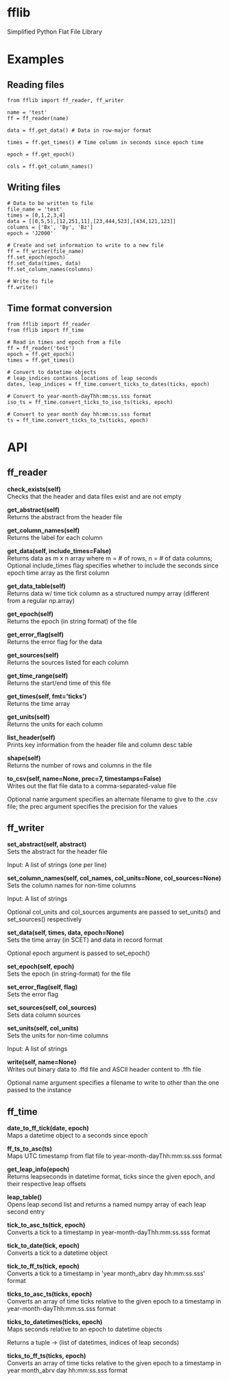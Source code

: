 # fflib
Simplified Python Flat File Library

# Examples
## Reading files
```
from fflib import ff_reader, ff_writer

name = 'test'
ff = ff_reader(name)

data = ff.get_data() # Data in row-major format

times = ff.get_times() # Time column in seconds since epoch time

epoch = ff.get_epoch()

cols = ff.get_column_names()
```

## Writing files
```
# Data to be written to file
file_name = 'test'
times = [0,1,2,3,4]
data = [[0,5,5],[12,251,11],[23,444,523],[434,121,123]]
columns = ['Bx', 'By', 'Bz']
epoch = 'J2000'

# Create and set information to write to a new file
ff = ff_writer(file_name)
ff.set_epoch(epoch)
ff.set_data(times, data)
ff.set_column_names(columns)

# Write to file
ff.write()
```


## Time format conversion
```
from fflib import ff_reader
from fflib import ff_time

# Read in times and epoch from a file
ff = ff_reader('test')
epoch = ff.get_epoch()
times = ff.get_times()

# Convert to datetime objects
# leap_indices contains locations of leap seconds
dates, leap_indices = ff_time.convert_ticks_to_dates(ticks, epoch)

# Convert to year-month-dayThh:mm:ss.sss format
iso_ts = ff_time.convert_ticks_to_iso_ts(ticks, epoch)

# Convert to year month day hh:mm:ss.sss format
ts = ff_time.convert_ticks_to_ts(ticks, epoch)
```

# API
## ff_reader
<b>check_exists(self)</b></br>
Checks that the header and data files exist and are not empty

<b>get_abstract(self)</b></br>
Returns the abstract from the header file

<b>get_column_names(self)</b></br>
Returns the label for each column

<b>get_data(self, include_times=False)</b></br>
Returns data as m x n array where m = # of rows, n = # of data columns;
Optional include_times flag specifies whether to include the seconds
since epoch time array as the first column

<b>get_data_table(self)</b></br>
Returns data w/ time tick column as a structured
numpy array (different from a regular np.array)

<b>get_epoch(self)</b></br>
Returns the epoch (in string format) of the file

<b>get_error_flag(self)</b></br>
Returns the error flag for the data

<b>get_sources(self)</b></br>
Returns the sources listed for each column

<b>get_time_range(self)</b></br>
Returns the start/end time of this file

<b>get_times(self, fmt='ticks')</b></br>
Returns the time array

<b>get_units(self)</b></br>
Returns the units for each column

<b>list_header(self)</b></br>
Prints key information from the header file and column desc table

<b>shape(self)</b></br>
Returns the number of rows and columns in the file

<b>to_csv(self, name=None, prec=7, timestamps=False)</b></br>
Writes out the flat file data to a comma-separated-value file

Optional name argument specifies an alternate filename to
give to the .csv file; the prec argument specifies the
precision for the values
## ff_writer
<b>set_abstract(self, abstract)</b></br>
Sets the abstract for the header file

Input: A list of strings (one per line)

<b>set_column_names(self, col_names, col_units=None, col_sources=None)</b></br>
Sets the column names for non-time columns 

Input: A list of strings

Optional col_units and col_sources arguments are passed to
set_units() and set_sources() respectively

<b>set_data(self, times, data, epoch=None)</b></br>
Sets the time array (in SCET) and data in record format

Optional epoch argument is passed to set_epoch()

<b>set_epoch(self, epoch)</b></br>
Sets the epoch (in string-format) for the file

<b>set_error_flag(self, flag)</b></br>
Sets the error flag

<b>set_sources(self, col_sources)</b></br>
Sets data column sources

<b>set_units(self, col_units)</b></br>
Sets the units for non-time columns 

Input: A list of strings

<b>write(self, name=None)</b></br>
Writes out binary data to .ffd file and ASCII header
content to .ffh file 

Optional name argument specifies a filename to write to
other than the one passed to the instance
## ff_time
<b>date_to_ff_tick(date, epoch)</b></br>
Maps a datetime object to a seconds since epoch

<b>ff_ts_to_asc(ts)</b></br>
Maps UTC timestamp from flat file to year-month-dayThh:mm:ss.sss format

<b>get_leap_info(epoch)</b></br>
Returns leapseconds in datetime format, ticks since the given epoch, 
and their respective leap offsets

<b>leap_table()</b></br>
Opens leap second list and returns a named numpy
array of each leap second entry

<b>tick_to_asc_ts(tick, epoch)</b></br>
Converts a tick to a timestamp in year-month-dayThh:mm:ss.sss format

<b>tick_to_date(tick, epoch)</b></br>
Converts a tick to a datetime object

<b>tick_to_ff_ts(tick, epoch)</b></br>
Converts a tick to a timestamp in 'year month_abrv day hh:mm:ss.sss' format

<b>ticks_to_asc_ts(ticks, epoch)</b></br>
Converts an array of time ticks relative to the given epoch to a
timestamp in year-month-dayThh:mm:ss.sss format

<b>ticks_to_datetimes(ticks, epoch)</b></br>
Maps seconds relative to an epoch to datetime objects

Returns a tuple -> (list of datetimes, indices of leap seconds)

<b>ticks_to_ff_ts(ticks, epoch)</b></br>
Converts an array of time ticks relative to the given epoch to a
timestamp in year month_abrv day hh:mm:ss.sss format
